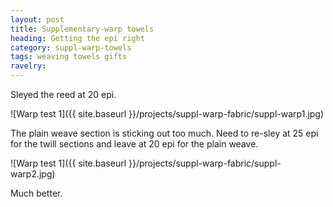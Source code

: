 ```yaml
---
layout: post
title: Supplementary-warp towels
heading: Getting the epi right
category: suppl-warp-towels
tags: weaving towels gifts
ravelry:
---
```

Sleyed the reed at 20 epi.

![Warp test 1]({{ site.baseurl }}/projects/suppl-warp-fabric/suppl-warp1.jpg)

The plain weave section is sticking out too much. Need to re-sley at 25 epi for the twill sections and leave at 20 epi for the plain weave.

![Warp test 1]({{ site.baseurl }}/projects/suppl-warp-fabric/suppl-warp2.jpg)

Much better.
